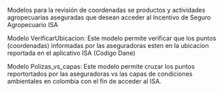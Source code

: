 Modelos para la revisión de coordenadas se productos y actividades agropecuarias aseguradas que desean acceder al Incentivo de Seguro Agropecuario ISA

Modelo VerificarUbicacion: Este modelo permite verificar que los puntos (coordenadas) informadas por las aseguradoras esten en la ubicacion reportada en el aplicativo ISA (Codigo Dane)

Modelo Polizas_vs_capas: Este modelo permite cruzar los puntos reportortados por las aseguradoras vs las capas de condiciones ambientales en colombia con el fin de acceder al ISA.
